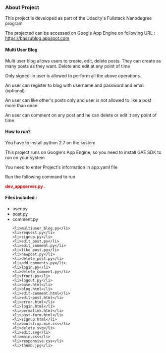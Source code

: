 <h3>About Project</h3>
<p>This project is developed as part of the Udacity's Fullstack Nanodegree program</p>

The projected can be accessed on Google App Engine on following URL : https://bassublog.appspot.com

<h4>Multi User Blog</h4>
<p>Multi user blog allows users to create, edit, delete posts.
	They can create as many posts as they want.
	Delete and edit at any point of time</p>
<p>
	Only signed-in user is allowed to perform all the above operations.
</p>
<p>
	An user can register to blog with username and password and email (optional)
</p>
<p>
	An user can like other's posts only and user is not allowed to like a post more than once
</p>
<p>
	An user can comment on any post and he can delete or edit it any point of time
</p>

<h4>How to run?</h4>
<p>You have to install python 2.7 on the system</p>
<p>This project runs on Google's App Engine, so you need to install GAE SDK to run on your system</p>
<p>You need to enter Project's information in app.yaml file</p>
<p>Run the following command to run</p>
<b style="color:red;">dev_appserver.py . </b>

<h4>Files included :</h4>
<ul>
	<li>user.py</li>
	<li>post.py</li>
	<li>comment.py</li>

	<li>multiuser_blog.py</li>
	<li>request.py</li>
	<li>signup.py</li>
	<li>edit_post.py</li>
	<li>edit_comment.py</li>
	<li>like_post.py</li>
	<li>newpost.py</li>
	<li>delete_post.py</li>
	<li>add_comments.py</li>
	<li>login.py</li>
	<li>delete_comment.py</li>
	<li>front.py</li>
	<li>logout.py</li>
	<li>base.html</li>
	<li>blog.html</li>
	<li>edit-comment.html</li>
	<li>edit-post.html</li>
	<li>error.html</li>
	<li>login.html</li>
	<li>permalink.html</li>
	<li>post-form.html</li>
	<li>signup.html</li>
	<li>bootstrap.min.css</li>
	<li>delete.svg</li>
	<li>edit.svg</li>
	<li>main.css</li>
	<li>responsive.css</li>
	<li>thumb.jpg</li>
</ul>
